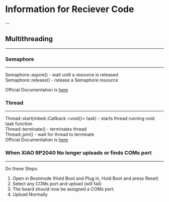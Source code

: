 # Information for Reciever Code
--

## Multithreading
---
### Semaphore
---
Semaphore::aquire() - wait until a resource is released  
Semaphore::release() - release a Semaphore resource  

Official Documentation is [here](https://os.mbed.com/docs/mbed-os/v6.16/apis/semaphore.html)


### Thread
---
Thread::start(mbed::Callback <void()> task) - starts thread running void task function  
Thread::terminate() - terminates thread  
Thread::join() - wait for thread to terminate  
Official Documentation is [here](https://os.mbed.com/docs/mbed-os/v6.16/mbed-os-api-doxy/classrtos_1_1_thread.html#ad315c4f13f31fffde51040cbf00518cb)

### When XIAO RP2040 No longer uploads or finds COMs port
---
 Do these Steps:
 1. Open in Bootmode (Hold Boot and Plug in, Hold Boot and press Reset)
 2. Select any COMs port and upload (will fail)
 3. The board should now be assigned a COMs port.
 4. Upload Normally
